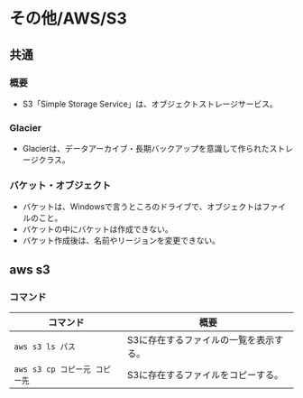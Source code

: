 # その他/AWS/S3

## 共通

### 概要

- S3「Simple Storage Service」は、オブジェクトストレージサービス。

### Glacier

- Glacierは、データアーカイブ・長期バックアップを意識して作られたストレージクラス。

### バケット・オブジェクト

- バケットは、Windowsで言うところのドライブで、オブジェクトはファイルのこと。
- バケットの中にバケットは作成できない。
- バケット作成後は、名前やリージョンを変更できない。

## aws s3

### コマンド

| コマンド                      | 概要                                   |
| ----------------------------- | -------------------------------------- |
| `aws s3 ls パス`              | S3に存在するファイルの一覧を表示する。 |
| `aws s3 cp コピー元 コピー先` | S3に存在するファイルをコピーする。     |
